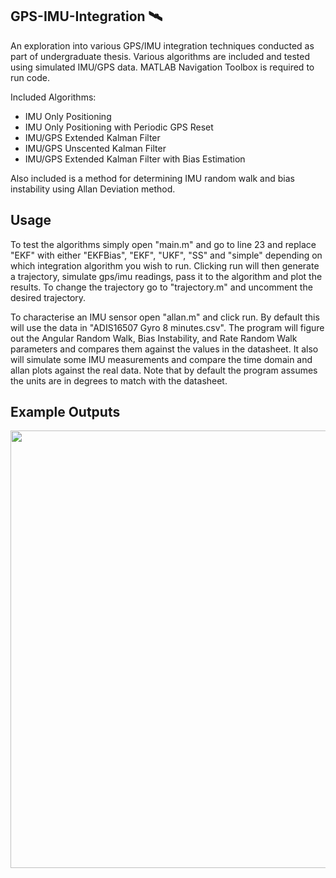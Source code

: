 ## GPS-IMU-Integration 🛰️
An exploration into various GPS/IMU integration techniques conducted as part of undergraduate thesis. Various algorithms are included and tested using simulated IMU/GPS data. MATLAB Navigation Toolbox is required to run code. 

Included Algorithms:
- IMU Only Positioning
- IMU Only Positioning with Periodic GPS Reset
- IMU/GPS Extended Kalman Filter
- IMU/GPS Unscented Kalman Filter
- IMU/GPS Extended Kalman Filter with Bias Estimation

Also included is a method for determining IMU random walk and bias instability using Allan Deviation method.

## Usage
To test the algorithms simply open "main.m" and go to line 23 and replace "EKF" with either "EKFBias",
"EKF", "UKF", "SS" and "simple" depending on which integration algorithm you wish to run. Clicking 
run will then generate a trajectory, simulate gps/imu readings, pass it to the algorithm and plot the
results. To change the trajectory go to "trajectory.m" and uncomment the desired trajectory.

To characterise an IMU sensor open "allan.m" and click run. By default this will use the data in 
"ADIS16507 Gyro 8 minutes.csv". The program will figure out the Angular Random Walk, Bias Instability,
and Rate Random Walk parameters and compares them against the values in the datasheet. It also
will simulate some IMU measurements and compare the time domain and allan plots against the real data.
Note that by default the program assumes the units are in degrees to match with the datasheet.

## Example Outputs

<img src="https://user-images.githubusercontent.com/15094591/236585556-1477a875-5ae6-4bf7-bf48-7f3547e1fe91.png" width="700">

